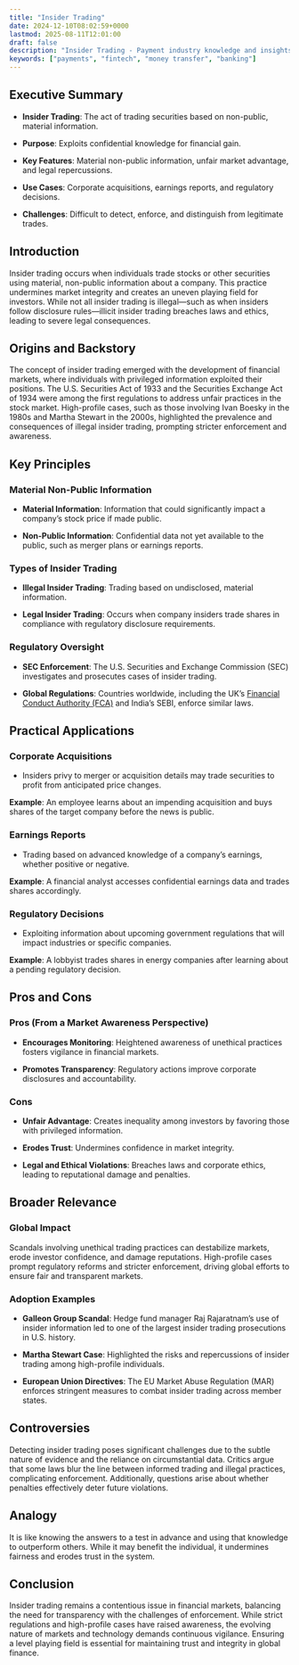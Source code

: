 ```yaml
---
title: "Insider Trading"
date: 2024-12-10T08:02:59+0000
lastmod: 2025-08-11T12:01:00
draft: false
description: "Insider Trading - Payment industry knowledge and insights"
keywords: ["payments", "fintech", "money transfer", "banking"]
---
```


## Executive Summary

- **Insider Trading**: The act of trading securities based on non-public, material information.

- **Purpose**: Exploits confidential knowledge for financial gain.

- **Key Features**: Material non-public information, unfair market advantage, and legal repercussions.

- **Use Cases**: Corporate acquisitions, earnings reports, and regulatory decisions.

- **Challenges**: Difficult to detect, enforce, and distinguish from legitimate trades.

## Introduction

Insider trading occurs when individuals trade stocks or other securities using material, non-public information about a company. This practice undermines market integrity and creates an uneven playing field for investors. While not all insider trading is illegal—such as when insiders follow disclosure rules—illicit insider trading breaches laws and ethics, leading to severe legal consequences.

## Origins and Backstory

The concept of insider trading emerged with the development of financial markets, where individuals with privileged information exploited their positions. The U.S. Securities Act of 1933 and the Securities Exchange Act of 1934 were among the first regulations to address unfair practices in the stock market. High-profile cases, such as those involving Ivan Boesky in the 1980s and Martha Stewart in the 2000s, highlighted the prevalence and consequences of illegal insider trading, prompting stricter enforcement and awareness.

## Key Principles

### Material Non-Public Information

- **Material Information**: Information that could significantly impact a company’s stock price if made public.

- **Non-Public Information**: Confidential data not yet available to the public, such as merger plans or earnings reports.

### Types of Insider Trading

- **Illegal Insider Trading**: Trading based on undisclosed, material information.

- **Legal Insider Trading**: Occurs when company insiders trade shares in compliance with regulatory disclosure requirements.

### Regulatory Oversight

- **SEC Enforcement**: The U.S. Securities and Exchange Commission (SEC) investigates and prosecutes cases of insider trading.

- **Global Regulations**: Countries worldwide, including the UK’s [Financial Conduct Authority (FCA)](https://faisalkhanllc.xyz/resources/payments-wiki/f/financial-conduct-authority-fca/) and India’s SEBI, enforce similar laws.

## Practical Applications

### Corporate Acquisitions

- Insiders privy to merger or acquisition details may trade securities to profit from anticipated price changes.

**Example**: An employee learns about an impending acquisition and buys shares of the target company before the news is public.

### Earnings Reports

- Trading based on advanced knowledge of a company’s earnings, whether positive or negative.

**Example**: A financial analyst accesses confidential earnings data and trades shares accordingly.

### Regulatory Decisions

- Exploiting information about upcoming government regulations that will impact industries or specific companies.

**Example**: A lobbyist trades shares in energy companies after learning about a pending regulatory decision.

## Pros and Cons

### Pros (From a Market Awareness Perspective)

- **Encourages Monitoring**: Heightened awareness of unethical practices fosters vigilance in financial markets.

- **Promotes Transparency**: Regulatory actions improve corporate disclosures and accountability.

### Cons

- **Unfair Advantage**: Creates inequality among investors by favoring those with privileged information.

- **Erodes Trust**: Undermines confidence in market integrity.

- **Legal and Ethical Violations**: Breaches laws and corporate ethics, leading to reputational damage and penalties.

## Broader Relevance

### Global Impact

Scandals involving unethical trading practices can destabilize markets, erode investor confidence, and damage reputations. High-profile cases prompt regulatory reforms and stricter enforcement, driving global efforts to ensure fair and transparent markets.

### Adoption Examples

- **Galleon Group Scandal**: Hedge fund manager Raj Rajaratnam’s use of insider information led to one of the largest insider trading prosecutions in U.S. history.

- **Martha Stewart Case**: Highlighted the risks and repercussions of insider trading among high-profile individuals.

- **European Union Directives**: The EU Market Abuse Regulation (MAR) enforces stringent measures to combat insider trading across member states.

## Controversies

Detecting insider trading poses significant challenges due to the subtle nature of evidence and the reliance on circumstantial data. Critics argue that some laws blur the line between informed trading and illegal practices, complicating enforcement. Additionally, questions arise about whether penalties effectively deter future violations.

## Analogy

It is like knowing the answers to a test in advance and using that knowledge to outperform others. While it may benefit the individual, it undermines fairness and erodes trust in the system.

## Conclusion

Insider trading remains a contentious issue in financial markets, balancing the need for transparency with the challenges of enforcement. While strict regulations and high-profile cases have raised awareness, the evolving nature of markets and technology demands continuous vigilance. Ensuring a level playing field is essential for maintaining trust and integrity in global finance.